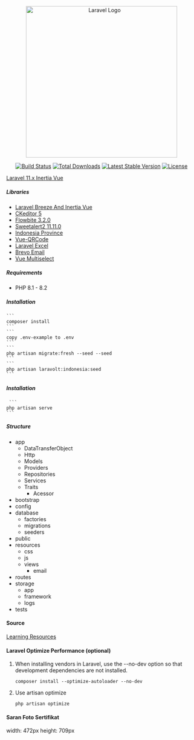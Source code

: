 <p align="center"><a href="https://laravel.com" target="_blank"><img src="https://raw.githubusercontent.com/laravel/art/master/logo-lockup/5%20SVG/2%20CMYK/1%20Full%20Color/laravel-logolockup-cmyk-red.svg" width="400" alt="Laravel Logo"></a></p>

<p align="center">
<a href="https://github.com/laravel/framework/actions"><img src="https://github.com/laravel/framework/workflows/tests/badge.svg" alt="Build Status"></a>
<a href="https://packagist.org/packages/laravel/framework"><img src="https://img.shields.io/packagist/dt/laravel/framework" alt="Total Downloads"></a>
<a href="https://packagist.org/packages/laravel/framework"><img src="https://img.shields.io/packagist/v/laravel/framework" alt="Latest Stable Version"></a>
<a href="https://packagist.org/packages/laravel/framework"><img src="https://img.shields.io/packagist/l/laravel/framework" alt="License"></a>
</p>


[Laravel 11.x Inertia Vue](https://laravel.com/docs/10.x)

##### Libraries
- [Laravel Breeze And Inertia Vue](https://laravel.com/docs/11.x/starter-kits#breeze-and-inertia)
- [CKeditor 5](https://ckeditor.com/docs/ckeditor5/latest)
- [Flowbite 3.2.0](https://flowbite.com)
- [Sweetalert2 11.11.0](https://sweetalert2.github.io)
- [Indonesia Province](https://github.com/laravolt/indonesia)
- [Vue-QRCode](https://github.com/fengyuanchen/vue-qrcode)
- [Laravel Excel](https://docs.laravel-excel.com)
- [Brevo Email](https://app.brevo.com)
- [Vue Multiselect](https://vue-multiselect.js.org/)

##### Requirements
- PHP 8.1 - 8.2

##### Installation
    ```
    composer install
    ```
    ```
    copy .env-example to .env
    ```
    ```
    php artisan migrate:fresh --seed --seed
    ```
    ```
    php artisan laravolt:indonesia:seed
    ```

##### Installation
     ```
    php artisan serve
    ```
##### Structure
- app
    - DataTransferObject
    - Http
    - Models
    - Providers
    - Repositories
    - Services
    - Traits
        - Acessor
- bootstrap
- config
- database
    - factories
    - migrations
    - seeders
- public
- resources
    - css
    - js
    - views
        - email
- routes
- storage
    - app
    - framework
    - logs
- tests

#### Source
[Learning Resources](https://github.com/yaza-putu/laravel-repository-with-service/tree/master/src)

#### Laravel Optimize Performance (optional)
1. When installing vendors in Laravel, use the --no-dev option so that development dependencies are not installed.
    ```
    composer install --optimize-autoloader --no-dev
    ```
2. Use artisan optimize
    ```
    php artisan optimize
    ```
#### Saran Foto Sertifikat
width: 472px
height: 709px
